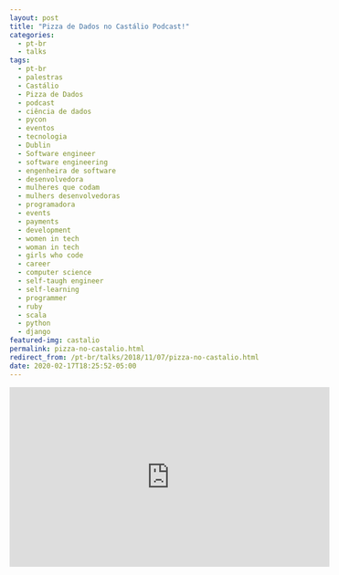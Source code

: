 ```yaml
---
layout: post
title: "Pizza de Dados no Castálio Podcast!"
categories:
  - pt-br
  - talks
tags:
  - pt-br
  - palestras
  - Castálio
  - Pizza de Dados
  - podcast
  - ciência de dados
  - pycon
  - eventos
  - tecnologia
  - Dublin
  - Software engineer
  - software engineering
  - engenheira de software
  - desenvolvedora
  - mulheres que codam
  - mulhers desenvolvedoras
  - programadora
  - events
  - payments
  - development
  - women in tech
  - woman in tech
  - girls who code
  - career
  - computer science
  - self-taugh engineer
  - self-learning
  - programmer
  - ruby
  - scala
  - python
  - django
featured-img: castalio
permalink: pizza-no-castalio.html
redirect_from: /pt-br/talks/2018/11/07/pizza-no-castalio.html
date: 2020-02-17T18:25:52-05:00
---
```



<iframe width="560" height="315" src="https://www.youtube.com/embed/HxrEUBNnz2Q" frameborder="0" allow="accelerometer; autoplay; encrypted-media; gyroscope; picture-in-picture" allowfullscreen></iframe>

